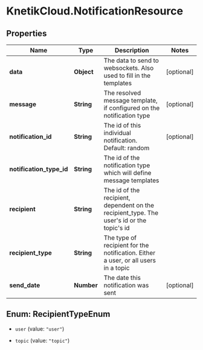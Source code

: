 # KnetikCloud.NotificationResource

## Properties
Name | Type | Description | Notes
------------ | ------------- | ------------- | -------------
**data** | **Object** | The data to send to websockets. Also used to fill in the templates | [optional] 
**message** | **String** | The resolved message template, if configured on the notification type | [optional] 
**notification_id** | **String** | The id of this individual notification. Default: random | [optional] 
**notification_type_id** | **String** | The id of the notification type which will define message templates | 
**recipient** | **String** | The id of the recipient, dependent on the recipient_type. The user&#39;s id or the topic&#39;s id | 
**recipient_type** | **String** | The type of recipient for the notification. Either a user, or all users in a topic | 
**send_date** | **Number** | The date this notification was sent | [optional] 


<a name="RecipientTypeEnum"></a>
## Enum: RecipientTypeEnum


* `user` (value: `"user"`)

* `topic` (value: `"topic"`)




